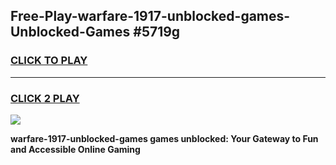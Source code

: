 
## Free-Play-warfare-1917-unblocked-games-Unblocked-Games #5719g
<h3>
<a href="https://news.freeplayer.one?title=warfare-1917-unblocked-games&ref=8M">CLICK TO PLAY</a></h3>
<hr>

<h3>
<a href="https://news.freeplayer.one?title=warfare-1917-unblocked-games&ref=8M">CLICK 2 PLAY</a>
  
</h3>

<a href="https://news.freeplayer.one?title=warfare-1917-unblocked-games&ref=8M"><img src="https://clearcache.store/games.png"></a>


**warfare-1917-unblocked-games games unblocked: Your Gateway to Fun and Accessible Online Gaming**
